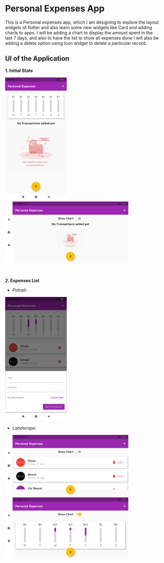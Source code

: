 # Personal Expenses App

This is a Personal expenses app, which I am designing to explore the layout widgets of flutter and also learn some new widgets like Card and adding charts to apps.
I will be adding a chart to display the amount spent in the last 7 days, and also to have the list to show all expenses done
I will also be adding a delete option using Icon widget to delete a particular record. 


## UI of the Application

**1. Initial State**

<p float="left">
  <img src="assets/images/potrait_emptylist.jpg" width="200" height="400" /> </t>
  <img src="assets/images/landscape_emptylist.jpg" width="400" height="200" />
</p>

<br>

**2. Expenses List**
<br>

* *Potrait:*

<p float="left">
<img src="assets/images/potrait_list_chart.jpg" width="200" height="400" />
</p>

* *Landscape:*

<p float="left">
<img src="assets/images/landscape_list.jpg" width="400" height="200" />
<img src="assets/images/landscape_chart.jpg" width="400" height="200" />
</p>

